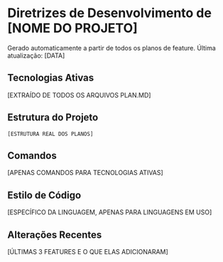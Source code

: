 # Diretrizes de Desenvolvimento de [NOME DO PROJETO]

Gerado automaticamente a partir de todos os planos de feature. Última atualização: [DATA]

## Tecnologias Ativas

[EXTRAÍDO DE TODOS OS ARQUIVOS PLAN.MD]

## Estrutura do Projeto

```
[ESTRUTURA REAL DOS PLANOS]
```

## Comandos

[APENAS COMANDOS PARA TECNOLOGIAS ATIVAS]

## Estilo de Código

[ESPECÍFICO DA LINGUAGEM, APENAS PARA LINGUAGENS EM USO]

## Alterações Recentes

[ÚLTIMAS 3 FEATURES E O QUE ELAS ADICIONARAM]

<!-- ADIÇÕES MANUAIS COMEÇAM -->
<!-- ADIÇÕES MANUAIS TERMINAM -->
